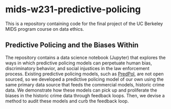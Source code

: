 # mids-w231-predictive-policing
This is a repository containing code for the final project of the UC Berkeley MIDS program course on data ethics.  

## Predictive Policing and the Biases Within
The repository contains a data science notebook (Jupyter) that explores the ways in which predictive policing models can perpetuate human bias, discriminatory behavior, and social injustices in the law enforcement process. Existing predictive policing models, such as <a href="http://www.predpol.com/" target="_blank">PredPol</a>, are not open sourced, so we developed a predictive policing model of our own using the same primary data source that feeds the commercial models, historic crime data. We demonstrate how these models can pick up and proliferate the biases in the historic crime data through feedback loops. Then, we devise a method to audit these models and curb the feedback loop.
